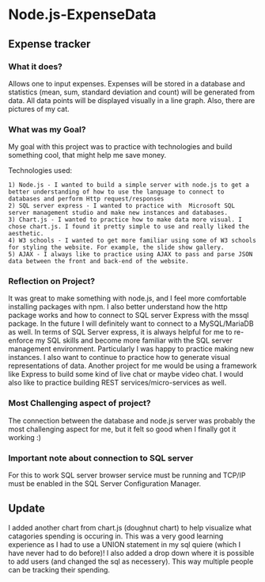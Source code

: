 # Node.js-ExpenseData
## Expense tracker

### What it does?

Allows one to input expenses. Expenses will be stored in a database and statistics (mean, sum, standard deviation and count) will be generated from data. 
All data points will be displayed visually in a line graph. Also, there are pictures of my cat. 

### What was my Goal?

My goal with this project was to practice with technologies and build something cool, that might help me save money. 

Technologies used:

	1) Node.js - I wanted to build a simple server with node.js to get a better understanding of how to use the language to connect to databases and perform Http request/responses
	2) SQL server express - I wanted to practice with  Microsoft SQL server management studio and make new instances and databases. 
	3) Chart.js - I wanted to practice how to make data more visual. I chose chart.js. I found it pretty simple to use and really liked the aesthetic. 
	4) W3 schools - I wanted to get more familiar using some of W3 schools for styling the website. For example, the slide show gallery. 
	5) AJAX - I always like to practice using AJAX to pass and parse JSON data between the front and back-end of the website. 
	
	
### Reflection on Project?

It was great to make something with node.js, and I feel more comfortable installing packages with npm. I also better understand how the http package works and how to connect to SQL server Express with the mssql package. In the future I will definitely want to connect to a MySQL/MariaDB as well. In terms of SQL Server express, it is always helpful for me to re-enforce my SQL skills and become more familiar with the SQL server management environment. Particularly I was happy to practice making new instances. I also want to continue to practice how to generate visual representations of data. Another project for me would be using a framework like Express to build some kind of live chat or maybe video chat. I would also like to practice building REST services/micro-services as well. 

### Most Challenging aspect of project?

The connection between the database and node.js server was probably the most challenging aspect for me, but it felt so good when I finally got it working :) 

### Important note about connection to SQL server
For this to work SQL server browser service must be running and TCP/IP must be enabled in the SQL Server Configuration Manager.

## Update
I added another chart from chart.js (doughnut chart) to help visualize what catagories spending is occuring in. This was a very good learning experience as I had to use a UNION statement in my sql quiere (which I have never had to do before)! I also added a drop down where it is possible to add users (and changed the sql as necessery). This way multiple people can be tracking their spending. 
